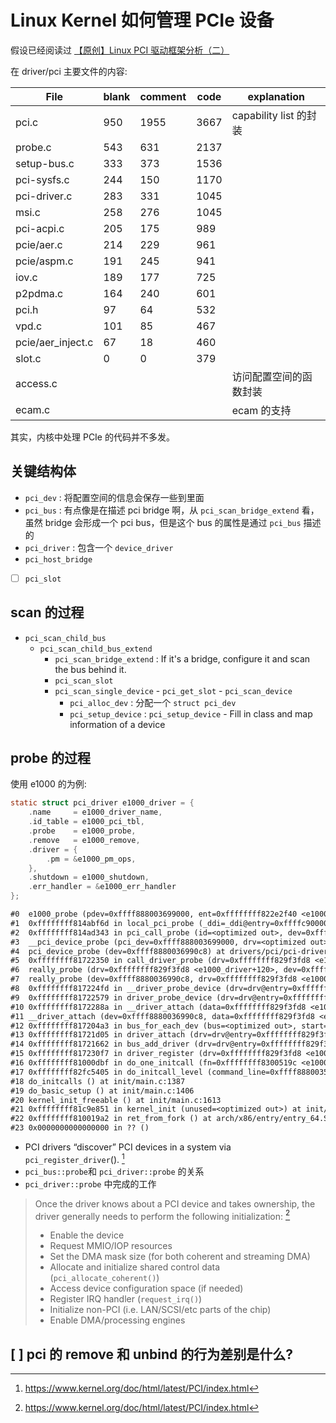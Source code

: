 # Linux Kernel 如何管理 PCIe 设备

假设已经阅读过 [【原创】Linux PCI 驱动框架分析（二）](https://www.cnblogs.com/LoyenWang/p/14209318.html)

在 driver/pci 主要文件的内容:

| File                    | blank | comment | code | explanation            |
|-------------------------|-------|---------|------|------------------------|
| pci.c                   | 950   | 1955    | 3667 | capability list 的封装                        |
| probe.c                 | 543   | 631     | 2137 |                        |
| setup-bus.c             | 333   | 373     | 1536 |                        |
| pci-sysfs.c             | 244   | 150     | 1170 |                        |
| pci-driver.c            | 283   | 331     | 1045 |                        |
| msi.c                   | 258   | 276     | 1045 |                        |
| pci-acpi.c              | 205   | 175     | 989  |                        |
| pcie/aer.c              | 214   | 229     | 961  |                        |
| pcie/aspm.c             | 191   | 245     | 941  |                        |
| iov.c                   | 189   | 177     | 725  |                        |
| p2pdma.c                | 164   | 240     | 601  |                        |
| pci.h                   | 97    | 64      | 532  |                        |
| vpd.c                   | 101   | 85      | 467  |                        |
| pcie/aer_inject.c       | 67    | 18      | 460  |                        |
| slot.c                  | 0     | 0       | 379  |                        |
| access.c                |       |         |      | 访问配置空间的函数封装 |
| ecam.c                  |       |         |      | ecam 的支持            |

其实，内核中处理 PCIe 的代码并不多发。

## 关键结构体
- `pci_dev` : 将配置空间的信息会保存一些到里面
- `pci_bus` : 有点像是在描述 pci bridge 啊，从 `pci_scan_bridge_extend` 看，虽然 bridge 会形成一个 pci bus，但是这个 bus 的属性是通过 `pci_bus` 描述的
- `pci_driver` : 包含一个 `device_driver`
- `pci_host_bridge`
- [ ] `pci_slot`

## scan 的过程

- `pci_scan_child_bus`
  - `pci_scan_child_bus_extend`
      - `pci_scan_bridge_extend` : If it's a bridge, configure it and scan the bus behind it.
      - `pci_scan_slot`
      -  `pci_scan_single_device`
        - `pci_get_slot`
        - `pci_scan_device`
          - `pci_alloc_dev` : 分配一个 `struct pci_dev`
          - `pci_setup_device` : `pci_setup_device` - Fill in class and map information of a device

## probe 的过程

使用 e1000 的为例:
```c
static struct pci_driver e1000_driver = {
	.name     = e1000_driver_name,
	.id_table = e1000_pci_tbl,
	.probe    = e1000_probe,
	.remove   = e1000_remove,
	.driver = {
		.pm = &e1000_pm_ops,
	},
	.shutdown = e1000_shutdown,
	.err_handler = &e1000_err_handler
};
```

```txt
#0  e1000_probe (pdev=0xffff888003699000, ent=0xffffffff822e2f40 <e1000_pci_tbl+640>) at drivers/net/ethernet/intel/e1000e/netdev.c:7408
#1  0xffffffff814abf6d in local_pci_probe (_ddi=_ddi@entry=0xffffc90000013d80) at drivers/pci/pci-driver.c:323
#2  0xffffffff814ad343 in pci_call_probe (id=<optimized out>, dev=0xffff888003699000, drv=<optimized out>) at drivers/pci/pci-driver.c:391
#3  __pci_device_probe (pci_dev=0xffff888003699000, drv=<optimized out>) at drivers/pci/pci-driver.c:416
#4  pci_device_probe (dev=0xffff8880036990c8) at drivers/pci/pci-driver.c:459
#5  0xffffffff81722350 in call_driver_probe (drv=0xffffffff829f3fd8 <e1000_driver+120>, drv=0xffffffff829f3fd8 <e1000_driver+120>, dev=0xffff8880036990c8) at drivers/base/dd.c:542
#6  really_probe (drv=0xffffffff829f3fd8 <e1000_driver+120>, dev=0xffff8880036990c8) at drivers/base/dd.c:621
#7  really_probe (dev=0xffff8880036990c8, drv=0xffffffff829f3fd8 <e1000_driver+120>) at drivers/base/dd.c:566
#8  0xffffffff817224fd in __driver_probe_device (drv=drv@entry=0xffffffff829f3fd8 <e1000_driver+120>, dev=dev@entry=0xffff8880036990c8) at drivers/base/dd.c:752
#9  0xffffffff81722579 in driver_probe_device (drv=drv@entry=0xffffffff829f3fd8 <e1000_driver+120>, dev=dev@entry=0xffff8880036990c8) at drivers/base/dd.c:782
#10 0xffffffff8172288a in __driver_attach (data=0xffffffff829f3fd8 <e1000_driver+120>, dev=0xffff8880036990c8) at drivers/base/dd.c:1141
#11 __driver_attach (dev=0xffff8880036990c8, data=0xffffffff829f3fd8 <e1000_driver+120>) at drivers/base/dd.c:1093
#12 0xffffffff817204a3 in bus_for_each_dev (bus=<optimized out>, start=start@entry=0x0 <fixed_percpu_data>, data=data@entry=0xffffffff829f3fd8 <e1000_driver+120>, fn=fn@entry=0xffffffff81722830 <__driver_attach>) at drivers/base/bus.c:301
#13 0xffffffff81721d05 in driver_attach (drv=drv@entry=0xffffffff829f3fd8 <e1000_driver+120>) at drivers/base/dd.c:1158
#14 0xffffffff81721662 in bus_add_driver (drv=drv@entry=0xffffffff829f3fd8 <e1000_driver+120>) at drivers/base/bus.c:618
#15 0xffffffff817230f7 in driver_register (drv=0xffffffff829f3fd8 <e1000_driver+120>) at drivers/base/driver.c:171
#16 0xffffffff81000dbf in do_one_initcall (fn=0xffffffff8300519c <e1000_init_module>) at init/main.c:1298
#17 0xffffffff82fc5405 in do_initcall_level (command_line=0xffff888003546040 "root", level=6) at ./include/linux/compiler.h:234
#18 do_initcalls () at init/main.c:1387
#19 do_basic_setup () at init/main.c:1406
#20 kernel_init_freeable () at init/main.c:1613
#21 0xffffffff81c9e851 in kernel_init (unused=<optimized out>) at init/main.c:1502
#22 0xffffffff810019a2 in ret_from_fork () at arch/x86/entry/entry_64.S:298
#23 0x0000000000000000 in ?? ()
```

- PCI drivers “discover” PCI devices in a system via `pci_register_driver`(). [^3]
- `pci_bus::probe`和 `pci_driver::probe` 的关系
- `pci_driver::probe` 中完成的工作

> Once the driver knows about a PCI device and takes ownership, the driver generally needs to perform the following initialization: [^3]
> - Enable the device
> - Request MMIO/IOP resources
> - Set the DMA mask size (for both coherent and streaming DMA)
> - Allocate and initialize shared control data (`pci_allocate_coherent()`)
> - Access device configuration space (if needed)
> - Register IRQ handler (`request_irq()`)
> - Initialize non-PCI (i.e. LAN/SCSI/etc parts of the chip)
> - Enable DMA/processing engines

## [ ] pci 的 remove 和 unbind 的行为差别是什么?

[^3]: https://www.kernel.org/doc/html/latest/PCI/index.html
